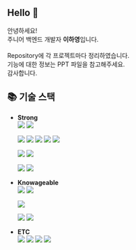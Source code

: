 ## Hello 👋
안녕하세요!<br/>
주니어 백엔드 개발자 <b>이하영</b>입니다.<br/>
<br/>
Repository에 각 프로젝트마다 정리하였습니다.<br/>
기능에 대한 정보는 PPT 파일을 참고해주세요.<br/>
감사합니다.

## 📚 기술 스택 

* <b> Strong </b><br/>
  <img src="https://img.shields.io/badge/Java-437291?style=flat-square&logo=openjdk&logoColor=white"/> <img src="https://img.shields.io/badge/Hibernate-59666C?style=flat-square&logo=hibernate&logoColor=white"/>
  
  <img src="https://img.shields.io/badge/HTML5-E34F26?style=flat-square&logo=html5&logoColor=white"/> <img src="https://img.shields.io/badge/CSS3-1572B6?style=flat-square&logo=CSS3&logoColor=white"/>
  <img src="https://img.shields.io/badge/JavaScript-ffb13b?style=flat-square&logo=javascript&logoColor=white"/>
  <img src="https://img.shields.io/badge/Jquery-%230769AD.svg?style=flat-square&logo=jquery&logoColor=white"/>
  <img src="https://img.shields.io/badge/Thymeleaf-005F0F.svg?style=flat-square&logo=Thymeleaf&logoColor=white"/>

  <img src="https://img.shields.io/badge/MySQL-4479A1?style=flat-square&logo=MySQL&logoColor=white"/> <img src="https://img.shields.io/badge/Oracle-F80000?style=flat-square&logo=Oracle&logoColor=white"/>

  <img src="https://img.shields.io/badge/Spring-6DB33F.svg?style=flat-square&logo=Spring&logoColor=white"/> <img src="https://img.shields.io/badge/SpringBoot-6DB33F.svg?style=flat-square&logo=SpringBoot&logoColor=white"/>
  
* <b> Knowageable </b><br/>
  <img src="https://img.shields.io/badge/Python-3776AB?style=flat-square&logo=python&logoColor=white"> <img src="https://img.shields.io/badge/Json-000000?style=flat-square&logo=json&logoColor=white"/>
  
  <img src="https://img.shields.io/badge/Bootstrap-7952B3.svg?style=flat-square&logo=bootstrap&logoColor=white"/>
  
  <img src="https://img.shields.io/badge/MongoDB-47A248?style=flat-square&logo=MongoDB&logoColor=white"/> <img src="https://img.shields.io/badge/PostgreSQL-4169E1?style=flat-square&logo=PostgreSQL&logoColor=white"/>
  
* <b> ETC </b><br/>
  <img src="https://img.shields.io/badge/Apache tomcat-F8DC75?style=flat-square&logo=apachetomcat&logoColor=white">
  <img src="https://img.shields.io/badge/Windows10-0078D6?style=flat-square&logo=windows10&logoColor=white">
  <img src="https://img.shields.io/badge/Eclipse-2C2255?style=flat-square&logo=eclipseide&logoColor=white">
  <img src="https://img.shields.io/badge/GitHub-181717?style=flat-square&logo=github&logoColor=white">


